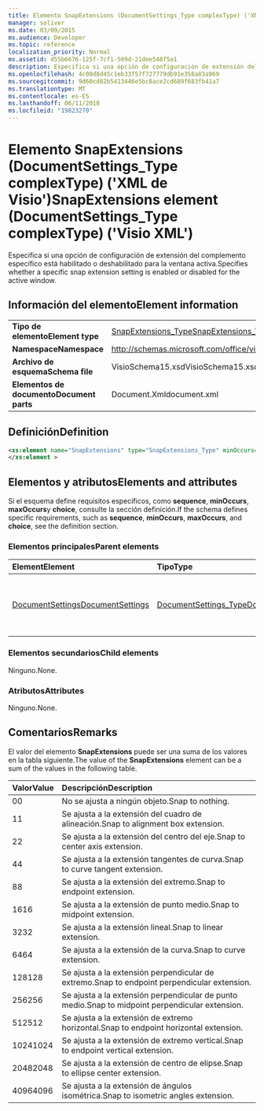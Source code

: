 ```yaml
---
title: Elemento SnapExtensions (DocumentSettings_Type complexType) ('XML de Visio')
manager: soliver
ms.date: 03/09/2015
ms.audience: Developer
ms.topic: reference
localization_priority: Normal
ms.assetid: d55b6676-125f-7cf1-509d-21dee548f5a1
description: Especifica si una opción de configuración de extensión del complemento específico está habilitado o deshabilitado para la ventana activa.
ms.openlocfilehash: 4c00d8d45c1eb33f57f727779db91e358a83a969
ms.sourcegitcommit: 9d60cd82b5413446e5bc8ace2cd689f683fb41a7
ms.translationtype: MT
ms.contentlocale: es-ES
ms.lasthandoff: 06/11/2018
ms.locfileid: "19823270"
---
```

# <a name="snapextensions-element-documentsettingstype-complextype-visio-xml"></a><span data-ttu-id="41a9e-103">Elemento SnapExtensions (DocumentSettings_Type complexType) ('XML de Visio')</span><span class="sxs-lookup"><span data-stu-id="41a9e-103">SnapExtensions element (DocumentSettings_Type complexType) ('Visio XML')</span></span>

<span data-ttu-id="41a9e-104">Especifica si una opción de configuración de extensión del complemento específico está habilitado o deshabilitado para la ventana activa.</span><span class="sxs-lookup"><span data-stu-id="41a9e-104">Specifies whether a specific snap extension setting is enabled or disabled for the active window.</span></span> 
  
## <a name="element-information"></a><span data-ttu-id="41a9e-105">Información del elemento</span><span class="sxs-lookup"><span data-stu-id="41a9e-105">Element information</span></span>

|||
|:-----|:-----|
|<span data-ttu-id="41a9e-106">**Tipo de elemento**</span><span class="sxs-lookup"><span data-stu-id="41a9e-106">**Element type**</span></span> <br/> |[<span data-ttu-id="41a9e-107">SnapExtensions_Type</span><span class="sxs-lookup"><span data-stu-id="41a9e-107">SnapExtensions_Type</span></span>](snapextensions_type-complextypevisio-xml.md) <br/> |
|<span data-ttu-id="41a9e-108">**Namespace**</span><span class="sxs-lookup"><span data-stu-id="41a9e-108">**Namespace**</span></span> <br/> |http://schemas.microsoft.com/office/visio/2012/main  <br/> |
|<span data-ttu-id="41a9e-109">**Archivo de esquema**</span><span class="sxs-lookup"><span data-stu-id="41a9e-109">**Schema file**</span></span> <br/> |<span data-ttu-id="41a9e-110">VisioSchema15.xsd</span><span class="sxs-lookup"><span data-stu-id="41a9e-110">VisioSchema15.xsd</span></span>  <br/> |
|<span data-ttu-id="41a9e-111">**Elementos de documento**</span><span class="sxs-lookup"><span data-stu-id="41a9e-111">**Document parts**</span></span> <br/> |<span data-ttu-id="41a9e-112">Document.Xml</span><span class="sxs-lookup"><span data-stu-id="41a9e-112">document.xml</span></span>  <br/> |
   
## <a name="definition"></a><span data-ttu-id="41a9e-113">Definición</span><span class="sxs-lookup"><span data-stu-id="41a9e-113">Definition</span></span>

```XML
<xs:element name="SnapExtensions" type="SnapExtensions_Type" minOccurs="0" maxOccurs="1" >
</xs:element >
```

## <a name="elements-and-attributes"></a><span data-ttu-id="41a9e-114">Elementos y atributos</span><span class="sxs-lookup"><span data-stu-id="41a9e-114">Elements and attributes</span></span>

<span data-ttu-id="41a9e-115">Si el esquema define requisitos específicos, como **sequence**, **minOccurs**, **maxOccurs**y **choice**, consulte la sección definición.</span><span class="sxs-lookup"><span data-stu-id="41a9e-115">If the schema defines specific requirements, such as **sequence**, **minOccurs**, **maxOccurs**, and **choice**, see the definition section.</span></span> 
  
### <a name="parent-elements"></a><span data-ttu-id="41a9e-116">Elementos principales</span><span class="sxs-lookup"><span data-stu-id="41a9e-116">Parent elements</span></span>

|<span data-ttu-id="41a9e-117">**Element**</span><span class="sxs-lookup"><span data-stu-id="41a9e-117">**Element**</span></span>|<span data-ttu-id="41a9e-118">**Tipo**</span><span class="sxs-lookup"><span data-stu-id="41a9e-118">**Type**</span></span>|<span data-ttu-id="41a9e-119">**Descripción**</span><span class="sxs-lookup"><span data-stu-id="41a9e-119">**Description**</span></span>|
|:-----|:-----|:-----|
|[<span data-ttu-id="41a9e-120">DocumentSettings</span><span class="sxs-lookup"><span data-stu-id="41a9e-120">DocumentSettings</span></span>](documentsettings-element-visiodocument_type-complextypevisio-xml.md) <br/> |[<span data-ttu-id="41a9e-121">DocumentSettings_Type</span><span class="sxs-lookup"><span data-stu-id="41a9e-121">DocumentSettings_Type</span></span>](documentsettings_type-complextypevisio-xml.md) <br/> |<span data-ttu-id="41a9e-122">Contiene elementos que especifican la configuración de documentos.</span><span class="sxs-lookup"><span data-stu-id="41a9e-122">Contains elements that specify document settings.</span></span>  <br/> |
   
### <a name="child-elements"></a><span data-ttu-id="41a9e-123">Elementos secundarios</span><span class="sxs-lookup"><span data-stu-id="41a9e-123">Child elements</span></span>

<span data-ttu-id="41a9e-124">Ninguno.</span><span class="sxs-lookup"><span data-stu-id="41a9e-124">None.</span></span>
  
### <a name="attributes"></a><span data-ttu-id="41a9e-125">Atributos</span><span class="sxs-lookup"><span data-stu-id="41a9e-125">Attributes</span></span>

<span data-ttu-id="41a9e-126">Ninguno.</span><span class="sxs-lookup"><span data-stu-id="41a9e-126">None.</span></span>
  
## <a name="remarks"></a><span data-ttu-id="41a9e-127">Comentarios</span><span class="sxs-lookup"><span data-stu-id="41a9e-127">Remarks</span></span>

<span data-ttu-id="41a9e-128">El valor del elemento **SnapExtensions** puede ser una suma de los valores en la tabla siguiente.</span><span class="sxs-lookup"><span data-stu-id="41a9e-128">The value of the **SnapExtensions** element can be a sum of the values in the following table.</span></span> 
  
|<span data-ttu-id="41a9e-129">**Valor**</span><span class="sxs-lookup"><span data-stu-id="41a9e-129">**Value**</span></span>|<span data-ttu-id="41a9e-130">**Descripción**</span><span class="sxs-lookup"><span data-stu-id="41a9e-130">**Description**</span></span>|
|:-----|:-----|
|<span data-ttu-id="41a9e-131">0</span><span class="sxs-lookup"><span data-stu-id="41a9e-131">0</span></span>  <br/> |<span data-ttu-id="41a9e-132">No se ajusta a ningún objeto.</span><span class="sxs-lookup"><span data-stu-id="41a9e-132">Snap to nothing.</span></span>  <br/> |
|<span data-ttu-id="41a9e-133">1</span><span class="sxs-lookup"><span data-stu-id="41a9e-133">1</span></span>  <br/> |<span data-ttu-id="41a9e-134">Se ajusta a la extensión del cuadro de alineación.</span><span class="sxs-lookup"><span data-stu-id="41a9e-134">Snap to alignment box extension.</span></span>  <br/> |
|<span data-ttu-id="41a9e-135">2</span><span class="sxs-lookup"><span data-stu-id="41a9e-135">2</span></span>  <br/> |<span data-ttu-id="41a9e-136">Se ajusta a la extensión del centro del eje.</span><span class="sxs-lookup"><span data-stu-id="41a9e-136">Snap to center axis extension.</span></span>  <br/> |
|<span data-ttu-id="41a9e-137">4</span><span class="sxs-lookup"><span data-stu-id="41a9e-137">4</span></span>  <br/> |<span data-ttu-id="41a9e-138">Se ajusta a la extensión tangentes de curva.</span><span class="sxs-lookup"><span data-stu-id="41a9e-138">Snap to curve tangent extension.</span></span>  <br/> |
|<span data-ttu-id="41a9e-139">8</span><span class="sxs-lookup"><span data-stu-id="41a9e-139">8</span></span>  <br/> |<span data-ttu-id="41a9e-140">Se ajusta a la extensión del extremo.</span><span class="sxs-lookup"><span data-stu-id="41a9e-140">Snap to endpoint extension.</span></span>  <br/> |
|<span data-ttu-id="41a9e-141">16</span><span class="sxs-lookup"><span data-stu-id="41a9e-141">16</span></span>  <br/> |<span data-ttu-id="41a9e-142">Se ajusta a la extensión de punto medio.</span><span class="sxs-lookup"><span data-stu-id="41a9e-142">Snap to midpoint extension.</span></span>  <br/> |
|<span data-ttu-id="41a9e-143">32</span><span class="sxs-lookup"><span data-stu-id="41a9e-143">32</span></span>  <br/> |<span data-ttu-id="41a9e-144">Se ajusta a la extensión lineal.</span><span class="sxs-lookup"><span data-stu-id="41a9e-144">Snap to linear extension.</span></span>  <br/> |
|<span data-ttu-id="41a9e-145">64</span><span class="sxs-lookup"><span data-stu-id="41a9e-145">64</span></span>  <br/> |<span data-ttu-id="41a9e-146">Se ajusta a la extensión de la curva.</span><span class="sxs-lookup"><span data-stu-id="41a9e-146">Snap to curve extension.</span></span>  <br/> |
|<span data-ttu-id="41a9e-147">128</span><span class="sxs-lookup"><span data-stu-id="41a9e-147">128</span></span>  <br/> |<span data-ttu-id="41a9e-148">Se ajusta a la extensión perpendicular de extremo.</span><span class="sxs-lookup"><span data-stu-id="41a9e-148">Snap to endpoint perpendicular extension.</span></span>  <br/> |
|<span data-ttu-id="41a9e-149">256</span><span class="sxs-lookup"><span data-stu-id="41a9e-149">256</span></span>  <br/> |<span data-ttu-id="41a9e-150">Se ajusta a la extensión perpendicular de punto medio.</span><span class="sxs-lookup"><span data-stu-id="41a9e-150">Snap to midpoint perpendicular extension.</span></span>  <br/> |
|<span data-ttu-id="41a9e-151">512</span><span class="sxs-lookup"><span data-stu-id="41a9e-151">512</span></span>  <br/> |<span data-ttu-id="41a9e-152">Se ajusta a la extensión de extremo horizontal.</span><span class="sxs-lookup"><span data-stu-id="41a9e-152">Snap to endpoint horizontal extension.</span></span>  <br/> |
|<span data-ttu-id="41a9e-153">1024</span><span class="sxs-lookup"><span data-stu-id="41a9e-153">1024</span></span>  <br/> |<span data-ttu-id="41a9e-154">Se ajusta a la extensión de extremo vertical.</span><span class="sxs-lookup"><span data-stu-id="41a9e-154">Snap to endpoint vertical extension.</span></span>  <br/> |
|<span data-ttu-id="41a9e-155">2048</span><span class="sxs-lookup"><span data-stu-id="41a9e-155">2048</span></span>  <br/> |<span data-ttu-id="41a9e-156">Se ajusta a la extensión de centro de elipse.</span><span class="sxs-lookup"><span data-stu-id="41a9e-156">Snap to ellipse center extension.</span></span>  <br/> |
|<span data-ttu-id="41a9e-157">4096</span><span class="sxs-lookup"><span data-stu-id="41a9e-157">4096</span></span>  <br/> |<span data-ttu-id="41a9e-158">Se ajusta a la extensión de ángulos isométrica.</span><span class="sxs-lookup"><span data-stu-id="41a9e-158">Snap to isometric angles extension.</span></span>  <br/> |
   

